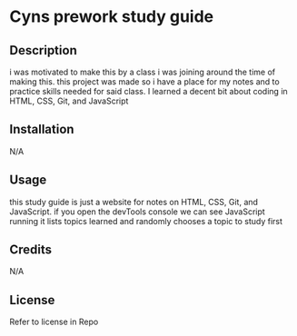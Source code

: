 # Cyns prework study guide

## Description

i was motivated to make this by a class i was joining around the time of making this.
this project was made so i have a place for my notes and to practice skills needed for said class. I learned a decent bit about coding in HTML, CSS, Git, and JavaScript


## Installation

N/A

## Usage

this study guide is just a website for notes on HTML, CSS, Git, and JavaScript.
if you open the devTools console we can see JavaScript running it lists topics learned and randomly chooses a topic to study first


## Credits

N/A

## License

Refer to license in Repo

